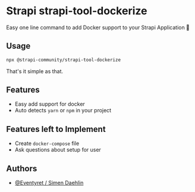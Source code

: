 # Strapi strapi-tool-dockerize

Easy one line command to add Docker support to your Strapi Application 🚀

## Usage

```bash
npx @strapi-community/strapi-tool-dockerize
```

That's it simple as that.

## Features

- Easy add support for docker
- Auto detects `yarn` or `npm` in your project

## Features left to Implement

- Create `docker-compose` file
- Ask questions about setup for user

## Authors

- [@Eventyret / Simen Daehlin](https://dehlin.dev)
